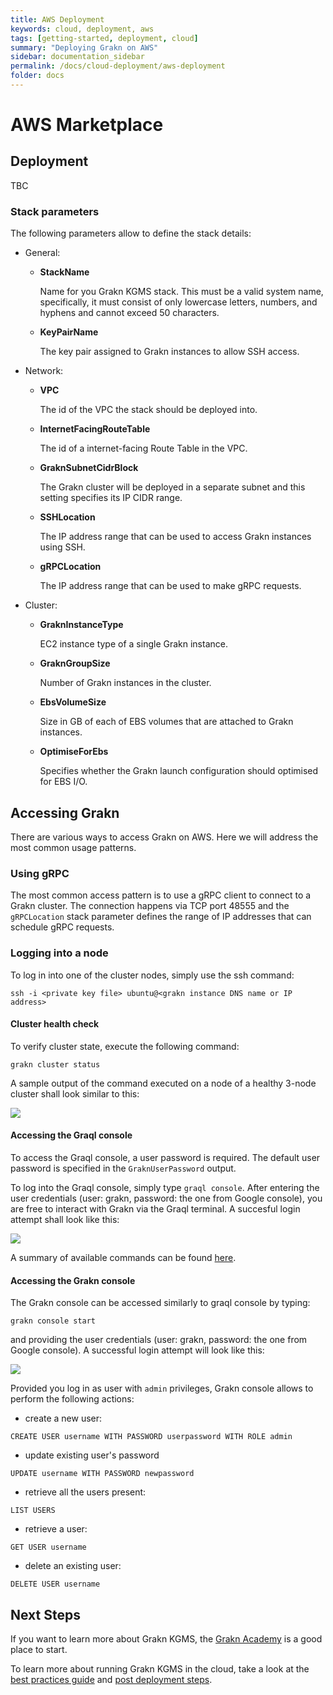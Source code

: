 ```yaml
---
title: AWS Deployment
keywords: cloud, deployment, aws
tags: [getting-started, deployment, cloud]
summary: "Deploying Grakn on AWS"
sidebar: documentation_sidebar
permalink: /docs/cloud-deployment/aws-deployment
folder: docs
---
```


# AWS Marketplace

## Deployment

TBC

### Stack parameters
The following parameters allow to define the stack details:

* General:
    - **StackName**
    
        Name for you Grakn KGMS stack. This must be a valid system name, specifically, it must consist of only lowercase letters, numbers, and hyphens and cannot exceed 50 characters. 
      
    - **KeyPairName**
        
        The key pair assigned to Grakn instances to allow SSH access.
    
* Network:
    - **VPC**
    
        The id of the VPC the stack should be deployed into.
    - **InternetFacingRouteTable**
      
        The id of a internet-facing Route Table in the VPC.
    - **GraknSubnetCidrBlock**
   
        The Grakn cluster will be deployed in a separate subnet and this setting specifies its IP CIDR range.
    - **SSHLocation**
     
        The IP address range that can be used to access Grakn instances using SSH.
    - **gRPCLocation**
   
        The IP address range that can be used to make gRPC requests.
     

* Cluster:
    - **GraknInstanceType**
    
        EC2 instance type of a single Grakn instance.
    - **GraknGroupSize**
    
        Number of Grakn instances in the cluster.
    - **EbsVolumeSize**
    
        Size in GB of each of EBS volumes that are attached to Grakn instances.
    - **OptimiseForEbs**
    
        Specifies whether the Grakn launch configuration should optimised for EBS I/O.
        
## Accessing Grakn

There are various ways to access Grakn on AWS. Here we will address the most common usage patterns.

### Using gRPC

The most common access pattern is to use a gRPC client to connect to a Grakn cluster. The connection happens via TCP port 48555 and the `gRPCLocation` stack parameter defines
the range of IP addresses that can schedule gRPC requests.
        
### Logging into a node
To log in into one of the cluster nodes, simply use the ssh command:

`ssh -i <private key file> ubuntu@<grakn instance DNS name or IP address>`

#### Cluster health check
To verify cluster state, execute the following command:
    
`grakn cluster status`
     
A sample output of the command executed on a node of a healthy 3-node cluster shall look similar to this:

![](/images/aws-cluster-health.png)

#### Accessing the Graql console

To access the Graql console, a user password is required. The default user password is specified in the `GraknUserPassword` output.

To log into the Graql console, simply type `graql console`. After entering the user credentials (user: grakn, password: the one from Google console), you are free to interact with Grakn via the Graql terminal. 
A succesful login attempt shall look like this:

![](/images/aws-graql-console.png)

A summary of available commands can be found [here](http://dev.grakn.ai/docs/get-started/graql-console).

#### Accessing the Grakn console
The Grakn console can be accessed similarly to graql console by typing:

`grakn console start`
  
and providing the user credentials (user: grakn, password: the one from Google console). A successful login attempt will look like this:

![](/images/aws-grakn-console.png)

Provided you log in as user with `admin` privileges, Grakn console allows to perform the following actions:

* create a new user:

`CREATE USER username WITH PASSWORD userpassword WITH ROLE admin`

* update existing user's password

`UPDATE username WITH PASSWORD newpassword`

* retrieve all the users present:

`LIST USERS`

* retrieve a user:

`GET USER username`

* delete an existing user:

`DELETE USER username`

## Next Steps

If you want to learn more about Grakn KGMS, the [Grakn Academy](https://dev.grakn.ai/academy/) is a good place to start.

To learn more about running Grakn KGMS in the cloud, take a look at the [best practices guide](https://dev.grakn.ai/docs/cloud-deployment/best-practices)
and [post deployment steps](https://dev.grakn.ai/docs/cloud-deployment/post-deployment).
